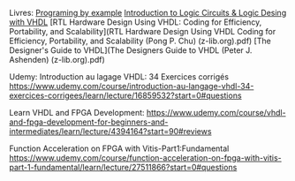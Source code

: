 Livres:
[Programing by example](programming_by_example.pdf)
[Introduction to Logic Circuits & Logic Desing with VHDL](introduction-to-logic-circuits-logic-design-with-vhdl_compress.pdf)
[RTL Hardware Design Using VHDL: Coding for Efficiency, Portability, and Scalability](RTL Hardware Design Using VHDL Coding for Efficiency, Portability, and Scalability (Pong P. Chu) (z-lib.org).pdf)
[The Designer's Guide to VHDL](The Designers Guide to VHDL (Peter J. Ashenden) (z-lib.org).pdf)

Udemy:
Introduction au lagage VHDL: 34 Exercices corrigés
https://www.udemy.com/course/introduction-au-langage-vhdl-34-exercices-corrigees/learn/lecture/16859532?start=0#questions

Learn VHDL and FPGA Development:
https://www.udemy.com/course/vhdl-and-fpga-development-for-beginners-and-intermediates/learn/lecture/4394164?start=90#reviews

Function Acceleration on FPGA with Vitis-Part1:Fundamental
https://www.udemy.com/course/function-acceleration-on-fpga-with-vitis-part-1-fundamental/learn/lecture/27511866?start=0#questions
